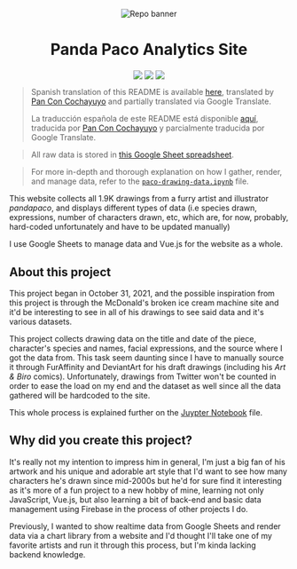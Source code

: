 <p align="center">
  <img src="https://github.com/skepfusky/pandapaco-art-statistics/blob/main/project-banner-new.png?raw=true" alt="Repo banner">
</p>
<h1 align="center">Panda Paco Analytics Site</h1>
<p align="center">
  <img src="https://img.shields.io/github/commit-activity/m/skepfusky/pandapaco-art-statistics?color=darkgreen&label=commits%2Fmonth&style=flat-square" align="center">
  <img src="https://img.shields.io/github/last-commit/skepfusky/pandapaco-art-statistics?style=flat-square" align="center">
  <img src="https://img.shields.io/github/license/skepfusky/pandapaco-art-statistics?style=flat-square" align="center">
</p>

> Spanish translation of this README is available [here][es],
> translated by [Pan Con Cochayuyo][pancon] and partially translated via Google
> Translate.
>
> La traducción española de este README está disponible [aquí][es], traducida por
> [Pan Con Cochayuyo][pancon] y parcialmente traducida por Google Translate.

> All raw data is stored in [this Google Sheet spreadsheet][notebook].

> For more in-depth and thorough explanation on how I gather, render, and manage
data, refer to the [`paco-drawing-data.ipynb`][notebook] file.

This website collects all 1.9K drawings from a furry artist and illustrator
*pandapaco*, and displays different types of data (i.e species drawn, expressions,
number of characters drawn, etc, which are, for now, probably, hard-coded
unfortunately and have to be updated manually)

I use Google Sheets to manage data and Vue.js for the website as a whole.

## About this project

This project began in October 31, 2021, and the possible inspiration from this
project is through the McDonald's broken ice cream machine site and it'd be
interesting to see in all of his drawings to see said data and it's various
datasets.

This project collects drawing data on the title and date of the piece, character's
species and names, facial expressions, and the source where I got the data from.
This task seem daunting since I have to manually source it through FurAffinity and
DeviantArt for his draft drawings (including his *Art & Biro* comics). Unfortunately,
drawings from Twitter won't be counted in order to ease the load on my end and
the dataset as well since all the data gathered will be hardcoded to the site.

This whole process is explained further on the [Juypter Notebook][notebook] file.

## Why did you create this project?

It's really not my intention to impress him in general, I'm just a big fan of his
artwork and his unique and adorable art style that I'd want to see how many characters
he's drawn since mid-2000s but he'd for sure find it interesting as it's more of a fun
project to a new hobby of mine, learning not only JavaScript, Vue.js, but also learning
a bit of back-end and basic data management using Firebase in the process of other
projects I do.

Previously, I wanted to show realtime data from Google Sheets and render data via a chart
library from a website and I'd thought I'll take one of my favorite artists and run it
through this process, but I'm kinda lacking backend knowledge.

[es]: https://github.com/skepfusky/pandapaco-art-statistics/docs/readme_es.md
[pancon]: https://www.youtube.com/channel/UCTI9uf8OMcIo7QQMFS0Sfzw
[notebook]: https://github.com/skepfusky/pandapaco-art-statistics/blob/main/paco-drawing-data.ipynb
[sheet]: https://docs.google.com/spreadsheets/d/1fpNL-qbfZ53H-6WdqEB2X9rwn9QmM1porJqKgBC7rPk/edit?usp=sharing